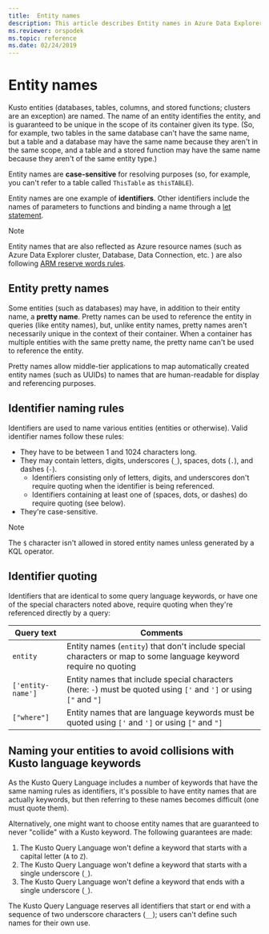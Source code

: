 ```yaml
---
title:  Entity names
description: This article describes Entity names in Azure Data Explorer.
ms.reviewer: orspodek
ms.topic: reference
ms.date: 02/24/2019
---
```

# Entity names

Kusto entities (databases, tables, columns, and stored functions; clusters
are an exception) are named. The name of an entity identifies the entity,
and is guaranteed to be unique in the scope of its container given its type.
(So, for example, two tables in the same database can't have the same name,
but a table and a database may have the same name because they aren't in
the same scope, and a table and a stored function may have the same name
because they aren't of the same entity type.)

Entity names are **case-sensitive** for resolving purposes
(so, for example, you can't refer to a table called `ThisTable` as `thisTABLE`).

Entity names are one example of **identifiers**. Other identifiers include the names of
parameters to functions and binding a name through a [let statement](../letstatement.md).

> [!NOTE]
> Entity names that are also reflected as Azure resource names (such as Azure Data Explorer cluster, Database, Data Connection, etc. ) are also following [ARM reserve words rules](/azure/azure-resource-manager/troubleshooting/error-reserved-resource-name).


## Entity pretty names

Some entities (such as databases) may have, in addition to their entity name,
a **pretty name**. Pretty names can be used to reference the entity in queries
(like entity names), but, unlike entity names, pretty names aren't necessarily unique
in the context of their container. When a container has multiple entities with the
same pretty name, the pretty name can't be used to reference the entity.

Pretty names allow middle-tier applications to map automatically created entity names
(such as UUIDs) to names that are human-readable for display and referencing purposes.

## Identifier naming rules

Identifiers are used to name various entities (entities or otherwise).
Valid identifier names follow these rules:
* They have to be between 1 and 1024 characters long.
* They may contain letters, digits, underscores (`_`), spaces, dots (`.`), and dashes (`-`).
  * Identifiers consisting only of letters, digits, and underscores
    don't require quoting when the identifier is being referenced.
  * Identifiers containing at least one of (spaces, dots, or dashes) do
    require quoting (see below).
* They're case-sensitive.

> [!NOTE]
> The `$` character isn't allowed in stored entity names unless generated by a KQL operator.

## Identifier quoting

Identifiers that are identical to some query language
keywords, or have one of the special characters noted above,
require quoting when they're referenced directly by a query:

|Query text         |Comments                          |
|-------------------|----------------------------------|
| `entity`          |Entity names (`entity`) that don't include special characters or map to some language keyword require no quoting|
|`['entity-name']`  |Entity names that include special characters (here: `-`) must be quoted using `['` and `']` or using `["` and `"]`|
|`["where"]`        |Entity names that are language keywords must be quoted using `['` and `']` or using `["` and `"]`|

## Naming your entities to avoid collisions with Kusto language keywords

As the Kusto Query Language includes a number of keywords that have the same
naming rules as identifiers, it's possible to have entity names that are actually
keywords, but then referring to these names becomes difficult (one must quote them).

Alternatively, one might want to choose entity names that are guaranteed to never
"collide" with a Kusto keyword. The following guarantees are made:

1. The Kusto Query Language won't define a keyword that starts with a capital letter (`A` to `Z`).
2. The Kusto Query Language won't define a keyword that starts with a single underscore (`_`).
3. The Kusto Query Language won't define a keyword that ends with a single underscore (`_`).

The Kusto Query Language reserves all identifiers that start or end with a
sequence of two underscore characters (`__`); users can't define such names
for their own use.
